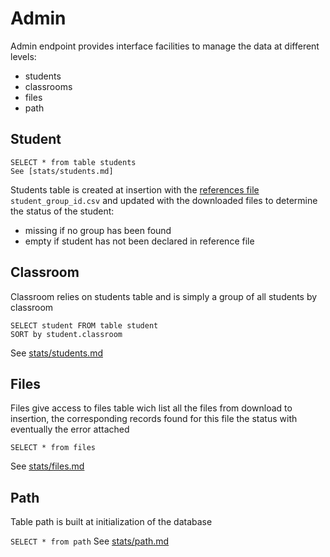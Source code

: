 # Admin 

Admin endpoint provides interface facilities to manage the data at different levels:

- students
- classrooms
- files
- path

## Student

```
SELECT * from table students
See [stats/students.md]
```

Students table is created at insertion with the [references file](../contribution-guide/files.md) `student_group_id.csv`
and updated with the downloaded files to determine the status of the student:

- missing if no group has been found
- empty if student has not been declared in reference file


## Classroom

Classroom relies on students table and is simply a group of all students by classroom

```
SELECT student FROM table student
SORT by student.classroom
```

See [stats/students.md](stats/students.md)

## Files

Files give access to files table wich list all the files from download to insertion, the corresponding records found for this file the status with eventually the error attached

`SELECT * from files`

See [stats/files.md](stats/files.md)

## Path

Table path is built at initialization of the database

`SELECT * from path`
See [stats/path.md](stats/path.md)

